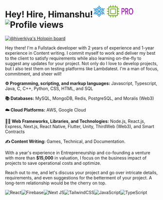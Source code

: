 # Hey! Hire, Himanshu!<a href='https://archiveprogram.github.com/'><img src='https://raw.githubusercontent.com/acervenky/animated-github-badges/master/assets/acbadge.gif' width='40' height='40px'></a> <a href='https://docs.github.com/en/developers'><img src='https://raw.githubusercontent.com/acervenky/animated-github-badges/master/assets/devbadge.gif' width='40' height='40'></a> <a href='https://github.com/pricing'><img src='https://raw.githubusercontent.com/acervenky/animated-github-badges/master/assets/pro.gif' width='40' height='40'></a> ![Profile views](https://gpvc.arturio.dev/hiverkiya)
[![@hiverkiya's Holopin board](https://holopin.io/api/user/board?user=hiverkiya)](https://holopin.io/@hiverkiya)

Hey there! I'm a Fullstack developer with 2 years of experience and 1-year experience in Content writing. I commit myself to work and deliver my best to the client to satisfy requirements while also learning on-the-fly to suggest any updates for your project. Not only do I love to develop projects, but I also test them on testing platforms like Lambdatest. I'm a man of focus, commitment, and sheer will!

**⚙️ Programming, scripting, and markup languages:** Javascript, Typescript, Java, C, C++, Python, CSS, HTML, and SQL

**📚 Databases:** MySQL, MongoDB, Redis, PostgreSQL, and Moralis (Web3)

**☁️ Cloud Platforms:** AWS, Google Cloud

**👨‍💻 Web Frameworks, Libraries, and Technologies:** Node.js, React.js, Express, Next.js, React Native, Flutter, Unity, ThirdWeb (Web3), and Smart Contracts

**✍️ Content Writing:** Games, Technical, and Documentation.

With a year's experience in Entrepreneurship and co-founding a venture with more than **$15,000** in valuation, I focus on the business impact of projects to save operational costs and optimize.

Reach out to me, and let's discuss your project and go over intricate details, requirements, and even suggestions for the betterment of your project. A long-term relationship would be the cherry on top.

![React](https://img.shields.io/badge/react-%2320232a.svg?style=for-the-badge&logo=react&logoColor=%2361DAFB)![Firebase](https://img.shields.io/badge/Firebase-039BE5?style=for-the-badge&logo=Firebase&logoColor=white)![Next JS](https://img.shields.io/badge/Next-black?style=for-the-badge&logo=next.js&logoColor=white)![TailwindCSS](https://img.shields.io/badge/tailwindcss-%2338B2AC.svg?style=for-the-badge&logo=tailwind-css&logoColor=white)![JavaScript](https://img.shields.io/badge/javascript-%23323330.svg?style=for-the-badge&logo=javascript&logoColor=%23F7DF1E)![TypeScript](https://img.shields.io/badge/typescript-%23007ACC.svg?style=for-the-badge&logo=typescript&logoColor=white)
